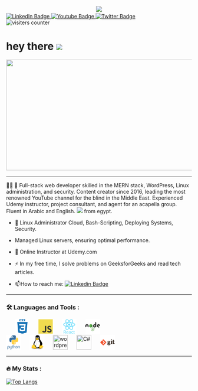 <div id="header" align="center">
    <img src="https://media.giphy.com/media/M9gbBd9nbDrOTu1Mqx/giphy.gif" width="100"/>
</div>

<div id="badges">
  <a href="https://www.linkedin.com/in/ahmedthebest">
    <img src="https://img.shields.io/badge/LinkedIn-blue?style=for-the-badge&logo=linkedin&logoColor=white" alt="LinkedIn Badge"/>
  </a>
  <a href="https://www.youtube.com/ahmedsamy31">
    <img src="https://img.shields.io/badge/YouTube-red?style=for-the-badge&logo=youtube&logoColor=white" alt="Youtube Badge"/>
  </a>
  <a href="https://www.twitter.com/ahmedthebest31/">
    <img src="https://img.shields.io/badge/Twitter-blue?style=for-the-badge&logo=twitter&logoColor=white" alt="Twitter Badge"/>
  </a>
</div>

<img src="https://komarev.com/ghpvc/?username=ahmedthebest31&style=flat-square&color=blue" alt="visiters counter"/>

<h1>
  hey there
  <img src="https://media.giphy.com/media/hvRJCLFzcasrR4ia7z/giphy.gif" width="30px"/>
</h1>

<div align="center">
  <img src="https://media.giphy.com/media/dWesBcTLavkZuG35MI/giphy.gif" width="600" height="300"/>
</div>

---

:man_technologist:  🚀 Full-stack web developer skilled in the MERN stack, WordPress, Linux administration, and security. Content creator since 2016, leading the most renowned YouTube channel for the blind in the Middle East. Experienced Udemy instructor, project consultant, and agent for an acapella group. Fluent in Arabic and English. <img src="https://media.giphy.com/media/WUlplcMpOCEmTGBtBW/giphy.gif" width="30"> from egypt.
 
- :telescope: Linux Administrator Cloud, Bash-Scripting, Deploying Systems, Security.
- Managed Linux servers, ensuring optimal performance.  

- :seedling: Online Instructor at Udemy.com

- :zap: In my free time, I solve problems on GeeksforGeeks and read tech articles.

- :mailbox:How to reach me: [![Linkedin Badge](https://img.shields.io/badge/-kakbar-blue?style=flat&logo=Linkedin&logoColor=white)](https://www.linkedin.com/in/ahmedthebest)

---

### :hammer_and_wrench: Languages and Tools :

<div align="center>
    <img src="https://github.com/devicons/devicon/blob/master/icons/html5/html5-original.svg" title="HTML5" alt="HTML" width="40" height="40"/>&nbsp; &nbsp; &nbsp;
    <img src="https://github.com/devicons/devicon/blob/master/icons/css3/css3-plain-wordmark.svg"  title="CSS3" alt="CSS" width="40" height="40"/>&nbsp; &nbsp; &nbsp;
  <img src="https://github.com/devicons/devicon/blob/master/icons/javascript/javascript-original.svg" title="JavaScript" alt="JavaScript" width="40" height="40"/>&nbsp; &nbsp; &nbsp;
  <img src="https://github.com/devicons/devicon/blob/master/icons/react/react-original-wordmark.svg" title="React" alt="React" width="40" height="40"/>&nbsp; &nbsp; &nbsp;
    <img src="https://github.com/devicons/devicon/blob/master/icons/nodejs/nodejs-original-wordmark.svg" title="NodeJS" alt="NodeJS" width="40" height="40"/>&nbsp; &nbsp; &nbsp;
  <br />
  <img src="https://github.com/devicons/devicon/blob/master/icons/python/python-original-wordmark.svg" title="python" alt="python" width="40" height="40"/>&nbsp; &nbsp; &nbsp;
    <img src="https://github.com/devicons/devicon/blob/master/icons/linux/linux-original.svg" title="linux" alt="linux" width="40" height="40"/>&nbsp; &nbsp; &nbsp;
       <img src="https://github.com/devicons/devicon/blob/master/icons/wordpress/wordpress-original-wordmark.svg" title="wordpress" **alt="wordpress" width="40" height="40"/>&nbsp; &nbsp; &nbsp;
<img src="https://github.com/devicons/devicon/blob/master/icons/csharp/csharp-original-wordmark.svg" title="C#" **alt="c#" width="40" height="40"/>&nbsp; &nbsp; &nbsp;
<img src="https://github.com/devicons/devicon/blob/master/icons/git/git-original-wordmark.svg" title="Git" **alt="Git" width="40" height="40"/>&nbsp; &nbsp; &nbsp;

</div>

---

### :fire: My Stats :

[![Top Langs](https://github-readme-stats.vercel.app/api/top-langs/?username=ahmedthebest31&layout=compact&theme=vision-friendly-dark)](https://github.com/anuraghazra/github-readme-stats)


